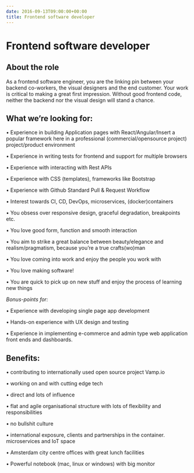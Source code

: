 ```yaml
---
date: 2016-09-13T09:00:00+00:00
title: Frontend software developer
---
```

# Frontend software developer

## About the role
As a frontend software engineer, you are the linking pin between your backend co-workers, the visual designers and the end customer. Your work is critical to making a great first impression. Without good frontend code, neither the backend nor the visual design will stand a chance. 

## What we’re looking for:
• Experience in building Application pages with React/Angular/Insert a popular framework here in a professional (commercial/opensource project) project/product environment

• Experience in writing tests for frontend and support for multiple browsers

• Experience with interacting with Rest APIs

• Experience with CSS (templates), frameworks like Bootstrap

• Experience with Github Standard Pull & Request Workflow

• Interest towards CI, CD, DevOps, microservices, (docker)containers

• You obsess over responsive design, graceful degradation, breakpoints etc. 

• You love good form, function and smooth interaction

• You aim to strike a great balance between beauty/elegance and realism/pragmatism, because you’re a true crafts(wo)man

• You love coming into work and enjoy the people you work with

• You love making software!

• You are quick to pick up on new stuff and enjoy the process of learning new things


*Bonus-points for:*

• Experience with developing single page app development

• Hands-on experience with UX design and testing 

• Experience in implementing e-commerce and admin type web application front ends and dashboards.

## Benefits:
• contributing to internationally used open source project Vamp.io

• working on and with cutting edge tech

• direct and lots of influence

• flat and agile organisational structure with lots of flexibility and responsibilities

• no bullshit culture

• international exposure, clients and partnerships in the container. microservices and IoT space

• Amsterdam city centre offices with great lunch facilities

• Powerful notebook (mac, linux or windows) with big monitor

